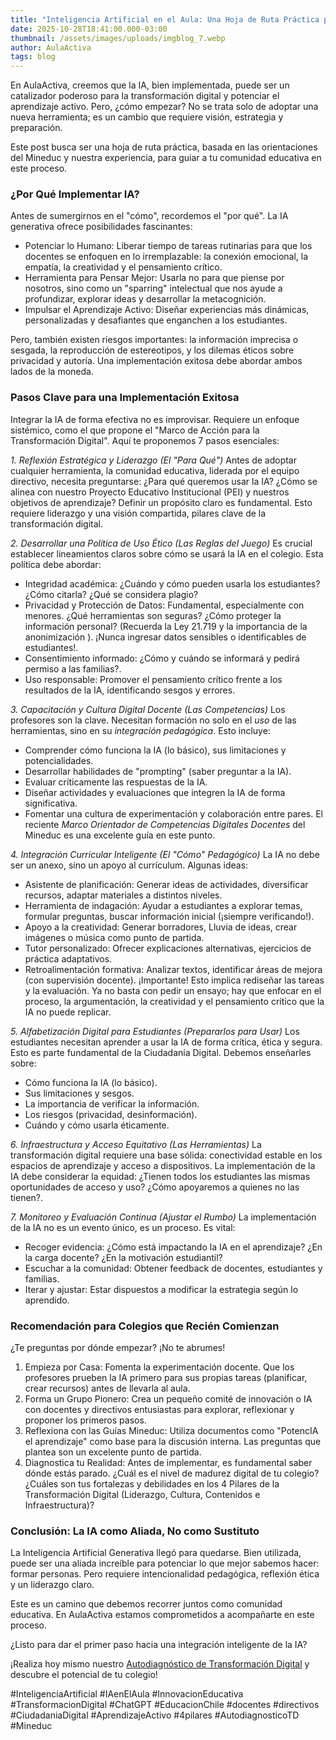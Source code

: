 ```yaml
---
title: "Inteligencia Artificial en el Aula: Una Hoja de Ruta Práctica para Colegios"
date: 2025-10-28T18:41:00.000-03:00
thumbnail: /assets/images/uploads/imgblog_7.webp
author: AulaActiva
tags: blog
---
```

En AulaActiva, creemos que la IA, bien implementada, puede ser un catalizador poderoso para la transformación digital y potenciar el aprendizaje activo. Pero, ¿cómo empezar? No se trata solo de adoptar una nueva herramienta; es un cambio que requiere visión, estrategia y preparación.

Este post busca ser una hoja de ruta práctica, basada en las orientaciones del Mineduc y nuestra experiencia, para guiar a tu comunidad educativa en este proceso.

### ¿Por Qué Implementar IA?

Antes de sumergirnos en el "cómo", recordemos el "por qué". La IA generativa ofrece posibilidades fascinantes:

* Potenciar lo Humano: Liberar tiempo de tareas rutinarias para que los docentes se enfoquen en lo irremplazable: la conexión emocional, la empatía, la creatividad y el pensamiento crítico.
* Herramienta para Pensar Mejor: Usarla no para que piense por nosotros, sino como un "sparring" intelectual que nos ayude a profundizar, explorar ideas y desarrollar la metacognición.
* Impulsar el Aprendizaje Activo: Diseñar experiencias más dinámicas, personalizadas y desafiantes que enganchen a los estudiantes.

Pero, también existen riesgos importantes: la información imprecisa o sesgada, la reproducción de estereotipos, y los dilemas éticos sobre privacidad y autoría. Una implementación exitosa debe abordar ambos lados de la moneda.

### Pasos Clave para una Implementación Exitosa 

Integrar la IA de forma efectiva no es improvisar. Requiere un enfoque sistémico, como el que propone el "Marco de Acción para la Transformación Digital". Aquí te proponemos 7 pasos esenciales:

*1. Reflexión Estratégica y Liderazgo (El "Para Qué")* 
Antes de adoptar cualquier herramienta, la comunidad educativa, liderada por el equipo directivo, necesita preguntarse: ¿Para qué queremos usar la IA? ¿Cómo se alinea con nuestro Proyecto Educativo Institucional (PEI) y nuestros objetivos de aprendizaje? Definir un propósito claro es fundamental. Esto requiere liderazgo y una visión compartida, pilares clave de la transformación digital.

*2. Desarrollar una Política de Uso Ético (Las Reglas del Juego)* 
Es crucial establecer lineamientos claros sobre cómo se usará la IA en el colegio. Esta política debe abordar:

* Integridad académica: ¿Cuándo y cómo pueden usarla los estudiantes? ¿Cómo citarla? ¿Qué se considera plagio?
* Privacidad y Protección de Datos: Fundamental, especialmente con menores. ¿Qué herramientas son seguras? ¿Cómo proteger la información personal? (Recuerda la Ley 21.719 y la importancia de la anonimización ). ¡Nunca ingresar datos sensibles o identificables de estudiantes!.
* Consentimiento informado: ¿Cómo y cuándo se informará y pedirá permiso a las familias?.
* Uso responsable: Promover el pensamiento crítico frente a los resultados de la IA, identificando sesgos y errores.

*3. Capacitación y Cultura Digital Docente (Las Competencias)* 
Los profesores son la clave. Necesitan formación no solo en el *uso* de las herramientas, sino en su *integración pedagógica*. Esto incluye:

* Comprender cómo funciona la IA (lo básico), sus limitaciones y potencialidades.
* Desarrollar habilidades de "prompting" (saber preguntar a la IA).
* Evaluar críticamente las respuestas de la IA.
* Diseñar actividades y evaluaciones que integren la IA de forma significativa.
* Fomentar una cultura de experimentación y colaboración entre pares.
  El reciente *Marco Orientador de Competencias Digitales Docentes* del Mineduc es una excelente guía en este punto.

*4. Integración Curricular Inteligente (El "Cómo" Pedagógico)* 
La IA no debe ser un anexo, sino un apoyo al currículum. Algunas ideas:

* Asistente de planificación: Generar ideas de actividades, diversificar recursos, adaptar materiales a distintos niveles.
* Herramienta de indagación: Ayudar a estudiantes a explorar temas, formular preguntas, buscar información inicial (¡siempre verificando!).
* Apoyo a la creatividad: Generar borradores, Lluvia de ideas, crear imágenes o música como punto de partida.
* Tutor personalizado: Ofrecer explicaciones alternativas, ejercicios de práctica adaptativos.
* Retroalimentación formativa: Analizar textos, identificar áreas de mejora (con supervisión docente).
  ¡Importante! Esto implica rediseñar las tareas y la evaluación. Ya no basta con pedir un ensayo; hay que enfocar en el proceso, la argumentación, la creatividad y el pensamiento crítico que la IA no puede replicar.

*5. Alfabetización Digital para Estudiantes (Prepararlos para Usar)*
Los estudiantes necesitan aprender a usar la IA de forma crítica, ética y segura. Esto es parte fundamental de la Ciudadanía Digital. Debemos enseñarles sobre:

* Cómo funciona la IA (lo básico).
* Sus limitaciones y sesgos.
* La importancia de verificar la información.
* Los riesgos (privacidad, desinformación).
* Cuándo y cómo usarla éticamente.

*6. Infraestructura y Acceso Equitativo (Las Herramientas)* 
La transformación digital requiere una base sólida: conectividad estable en los espacios de aprendizaje y acceso a dispositivos. La implementación de la IA debe considerar la equidad: ¿Tienen todos los estudiantes las mismas oportunidades de acceso y uso? ¿Cómo apoyaremos a quienes no las tienen?.

*7. Monitoreo y Evaluación Continua (Ajustar el Rumbo)* 
La implementación de la IA no es un evento único, es un proceso. Es vital:

* Recoger evidencia: ¿Cómo está impactando la IA en el aprendizaje? ¿En la carga docente? ¿En la motivación estudiantil?
* Escuchar a la comunidad: Obtener feedback de docentes, estudiantes y familias.
* Iterar y ajustar: Estar dispuestos a modificar la estrategia según lo aprendido.

### Recomendación para Colegios que Recién Comienzan 

¿Te preguntas por dónde empezar? ¡No te abrumes!

1. Empieza por Casa: Fomenta la experimentación docente. Que los profesores prueben la IA primero para sus propias tareas (planificar, crear recursos) antes de llevarla al aula.
2. Forma un Grupo Pionero: Crea un pequeño comité de innovación o IA con docentes y directivos entusiastas para explorar, reflexionar y proponer los primeros pasos.
3. Reflexiona con las Guías Mineduc: Utiliza documentos como "PotencIA el aprendizaje" como base para la discusión interna. Las preguntas que plantea son un excelente punto de partida.
4. Diagnostica tu Realidad: Antes de implementar, es fundamental saber dónde estás parado. ¿Cuál es el nivel de madurez digital de tu colegio? ¿Cuáles son tus fortalezas y debilidades en los 4 Pilares de la Transformación Digital (Liderazgo, Cultura, Contenidos e Infraestructura)?

### Conclusión: La IA como Aliada, No como Sustituto 

La Inteligencia Artificial Generativa llegó para quedarse. Bien utilizada, puede ser una aliada increíble para potenciar lo que mejor sabemos hacer: formar personas. Pero requiere intencionalidad pedagógica, reflexión ética y un liderazgo claro.

Este es un camino que debemos recorrer juntos como comunidad educativa. En AulaActiva estamos comprometidos a acompañarte en este proceso.

¿Listo para dar el primer paso hacia una integración inteligente de la IA?

¡Realiza hoy mismo nuestro [Autodiagnóstico de Transformación Digital](https://tally.so/r/3NGB1B) y descubre el potencial de tu colegio!


\#InteligenciaArtificial #IAenElAula #InnovacionEducativa #TransformacionDigital #ChatGPT #EducacionChile #docentes #directivos #CiudadaniaDigital #AprendizajeActivo #4pilares #AutodiagnosticoTD #Mineduc
